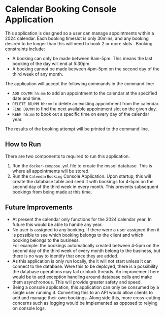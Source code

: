 # Calendar Booking Console Application
This application is designed so a user can manage appointments within a 2024 calendar.
Each booking timeslot is only 30mins, and any booking desired to be longer than this will need to book 2 or more slots .
Booking constraints include:
- A booking can only be made between 9am-5pm. This means the last booking of the day will end at 5:30pm.
- A booking cannot be made between 4pm-5pm on the second day of the third week of any month.

The application will accept the following commands in the command line:
- `ADD DD/MM hh:mm` to add an appointment to the calendar at the specified date and time.
- `DELETE DD/MM hh:mm` to delete an existing appointment from the calendar.
- `FIND DD/MM` to find the next available appointment slot on the given day.
- `KEEP hh:mm` to book out a specific time on every day of the calendar year.

The results of the booking attempt will be printed to the command line.

## How to Run
There are two components to required to run this application.

1. Run the `docker-compose.yml` file to create the mssql database. This is where all appointments will be stored.
2. Run the `CalendarBooking` Console Application. Upon startup, this will create the database table and seed it with 
bookings for 4-5pm on the second day of the third week in every month. This prevents subsequent bookings from being 
made at this time.

## Future Improvements
- At present the calendar only functions for the 2024 calendar year. In future this would be able to handle any year.
- No user is assigned to any booking. If there were a user assigned then it is possible to see which booking belongs to 
the client and which booking belongs to the business. </br>
For example: the bookings automatically created between 4-5pm on the second day of the third week of every month belong 
to the business, but there is no way to identify that once they are added.
- As this application is only run locally, the it will not start unless it can connect to the database. 
Were this to be deployed, there is a possibility the database operations may fail or block threads. An improvement here 
would be to add exception handling around database calls and make them asynchronous. This will provide greater safety 
and speed. 
- Being a console application, this application can only be consumed by a single user running it. Converting this to an 
API would allow clients to add and manage their own bookings. Along side this, more cross-cutting concerns such as 
logging would be implemented as opposed to relying on console logs. 